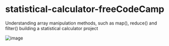 # statistical-calculator-freeCodeCamp
Understanding array manipulation methods, such as map(), reduce() and filter() building a statistical calculator project

![image](https://github.com/LQuesadaM/statistical-calculator-freeCodeCamp/assets/98289632/b69dc969-de69-492a-9871-4cb6f81315b0)
